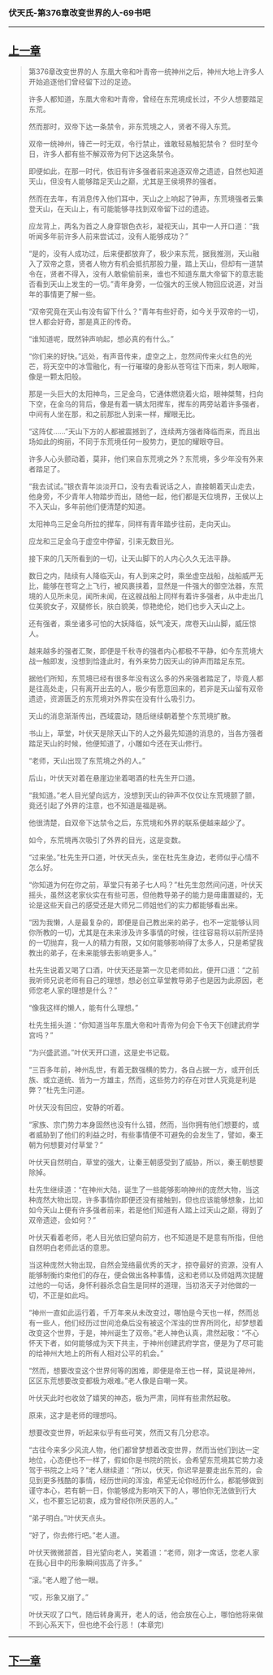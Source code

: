 ### 伏天氏-第376章改变世界的人-69书吧

--------
[上一章](./f5c78e2ddcd4853949bdbd9d966b2608.md)
--------


>
>
>
>第376章改变世界的人
>东凰大帝和叶青帝一统神州之后，神州大地上许多人开始追逐他们曾经留下过的足迹。
>
>许多人都知道，东凰大帝和叶青帝，曾经在东荒境成长过，不少人想要踏足东荒。
>
>然而那时，双帝下达一条禁令，非东荒境之人，贤者不得入东荒。
>
>双帝一统神州，锋芒一时无双，令行禁止，谁敢轻易触犯禁令？
>但时至今日，许多人都有些不解双帝为何下达这条禁令。
>
>即便如此，在那一时代，依旧有许多强者前来追逐双帝之遗迹，自然也知道天山，但没有人能够踏足天山之巅，尤其是王侯境界的强者。
>
>然而在去年，有消息传入他们耳中，天山之上响起了钟声，东荒境强者云集登天山，在天山上，有可能能够寻找到双帝留下过的遗迹。
>
>应龙背上，两名为首之人身穿银色衣衫，凝视天山，其中一人开口道：“我听闻多年前许多人前来尝试过，没有人能够成功？”
>
>“是的，没有人成功过，后来便都放弃了，极少来东荒，据我推测，天山融入了双帝之意，贤者人物方有机会抵抗那股力量，踏上天山，但却有一道禁令在，贤者不得入，没有人敢偷偷前来，谁也不知道东凰大帝留下的意志能否看到天山上发生的一切。”青年身旁，一位强大的王侯人物回应说道，对当年的事情更了解一些。
>
>“双帝究竟在天山有没有留下什么？”青年有些好奇，如今关乎双帝的一切，世人都会好奇，那是真正的传奇。
>
>“谁知道呢，既然钟声响起，想必真的有什么。”
>
>“你们来的好快。”远处，有声音传来，虚空之上，忽然间传来火红色的光芒，将天空中的冰雪融化，有一行璀璨的身影从苍穹往下而来，刺人眼眸，像是一颗太阳般。
>
>那是一头巨大的太阳神鸟，三足金乌，它通体燃烧着火焰，眼神桀骜，扫向下空，在金乌的背后，像是有着一辆太阳撵车，撵车的两旁站着许多强者，中间有人坐在那，和之前那批人到来一样，耀眼无比。
>
>“这阵仗……”天山下方的人都被震撼到了，连续两方强者降临而来，而且出场如此的绚丽，不同于东荒境任何一股势力，更加的耀眼夺目。
>
>许多人心头颤动着，莫非，他们来自东荒境之外？东荒境，多少年没有外来者踏足了。
>
>“我去试试。”银衣青年淡淡开口，没有去看说话之人，直接朝着天山走去，他身旁，不少青年人物踏步而出，随他一起，他们都是天位境界，王侯以上不入天山，多年前他们便清楚的知道。
>
>太阳神鸟三足金乌所拉的撵车，同样有青年踏步往前，走向天山。
>
>应龙和三足金乌于虚空中停留，引来无数目光。
>
>接下来的几天所看到的一切，让天山脚下的人内心久久无法平静。
>
>数日之内，陆续有人降临天山，有人到来之时，乘坐虚空战船，战船威严无比，能够在苍穹之上飞行，被风裹挟着，显然是一件强大的御空法器，东荒境的人见所未见，闻所未闻，在这艘战船上同样有着许多强者，从中走出几位美貌女子，双腿修长，肤白貌美，惊艳绝伦，她们也步入天山之上。
>
>还有强者，乘坐诸多可怕的大妖降临，妖气凌天，席卷天山山脚，威压惊人。
>
>越来越多的强者汇聚，即便是千秋寺的强者内心都极不平静，如今东荒境大战一触即发，没想到恰逢此时，有外来势力因天山的钟声而踏足东荒。
>
>据他们所知，东荒境已经有很多年没有这么多的外来强者踏足了，毕竟人都是往高处走，只有离开出去的人，极少有愿意回来的，若非是天山留有双帝遗迹，资源匮乏的东荒境对外界实在没有什么吸引力。
>
>天山的消息渐渐传出，西域震动，随后继续朝着整个东荒境扩散。
>
>书山上，草堂，叶伏天是除天山下的人之外最先知道的消息的，当各方强者踏足天山的时候，他便知道了，小雕如今还在天山修行。
>
>“老师，天山出现了东荒境之外的人。”
>
>后山，叶伏天对着在悬崖边坐着喝酒的杜先生开口道。
>
>“我知道。”老人目光望向远方，没想到天山的钟声不仅仅让东荒境颤了颤，竟还引起了外界的注意，也不知道是福是祸。
>
>他很清楚，自双帝下达禁令之后，东荒境和外界的联系便越来越少了。
>
>如今，东荒境再次吸引了外界的目光，这是变数。
>
>“过来坐。”杜先生开口道，叶伏天点头，坐在杜先生身边，老师似乎心情不怎么好。
>
>“你知道为何在你之前，草堂只有弟子七人吗？”杜先生忽然间问道，叶伏天摇头，虽然这老家伙实在有些可恶，但他教导弟子的能力是毋庸置疑的，无论是这些天自己的感受还是大师兄二师姐他们的实力都能够看出来。
>
>“因为我懒，人是最复杂的，即便是自己教出来的弟子，也不一定能够认同你所教的一切，尤其是在未来涉及许多事情的时候，往往容易将以前所坚持的一切抛弃，我一人的精力有限，又如何能够影响得了太多人，只是希望我教出的弟子，在未来能够去影响更多人。”
>
>杜先生说着又喝了口酒，叶伏天还是第一次见老师如此，便开口道：“之前我听师兄说老师有自己的理想，想必创立草堂教导弟子也是因为此原因，老师您老人家的理想是什么？”
>
>“像我这样的懒人，能有什么理想。”
>
>杜先生摇头道：“你知道当年东凰大帝和叶青帝为何会下令天下创建武府学宫吗？”
>
>“为兴盛武道。”叶伏天开口道，这是史书记载。
>
>“三百多年前，神州乱世，有着无数强横的势力，各自占据一方，或开创氏族、或立道统、皆为一方雄主，然而，这些势力的存在对世人究竟是利是弊？”杜先生问道。
>
>叶伏天没有回应，安静的听着。
>
>“家族、宗门势力本身固然也没有什么错，然而，当你拥有他们想要的，或者威胁到了他们的利益之时，有些事情便不可避免的会发生了，譬如，秦王朝为何想要对付草堂？”
>
>叶伏天自然明白，草堂的强大，让秦王朝感受到了威胁，所以，秦王朝想要除掉。
>
>杜先生继续道：“在神州大陆，诞生了一些能够影响神州的庞然大物，当这种庞然大物出现，许多事情你即便还没有接触到，但也应该能够想象，比如如今天山上便有许多强者前来，若是他们知道有人踏上过天山之巅，得到了双帝遗迹，会如何？”
>
>叶伏天看着老师，老人目光依旧望向前方，也不知道是不是意有所指，但他自然明白老师此话的意思。
>
>当这种庞然大物出现，自然会笼络最优秀的天才，掠夺最好的资源，没有人能够制衡约束他们的存在，便会做出各种事情，这和老师以及师姐两次提醒过他的一句话，身怀利器杀念自生是同样的道理，当初洛天子对他做的一切，不正是如此吗。
>
>“神州一直如此运行着，千万年来从未改变过，哪怕是今天也一样，然而总有一些人，他们经历过世间沧桑后没有被这个浑浊的世界所同化，却梦想着改变这个世界，于是，神州诞生了双帝。”老人神色认真，肃然起敬：“不心怀天下者，如何能够成为天下共主，于神州创建武府学宫，便是为了尽可能的给神州大地上的所有人相对公平的机会。”
>
>“然而，想要改变这个世界何等的困难，即便是帝王也一样，莫说是神州，区区东荒想要改变都极为艰难。”老人像是自嘲一笑。
>
>叶伏天此时也收敛了嬉笑的神态，极为严肃，同样有些肃然起敬。
>
>原来，这才是老师的理想吗。
>
>想要改变世界，听起来似乎有些可笑，然而又有几分悲凉。
>
>“古往今来多少风流人物，他们都曾梦想着改变世界，然而当他们到达一定地位，心态便也不一样了，假如你是书院的院长，会希望东荒境其它势力凌驾于书院之上吗？”老人继续道：“所以，伏天，你迟早是要走出东荒的，会见到更多残酷的事情，经历世间的浑浊，希望无论你经历什么，都能够做到谨守本心，若有朝一日，你能够成为影响天下的人，哪怕你无法做到行大义，也不要忘记初衷，成为曾经你所厌恶的人。”
>
>“弟子明白。”叶伏天点头。
>
>“好了，你去修行吧。”老人道。
>
>叶伏天微微颔首，目光望向老人，笑着道：“老师，刚才一席话，您老人家在我心目中的形象瞬间拔高了许多。”
>
>“滚。”老人瞪了他一眼。
>
>“哎，形象又崩了。”
>
>叶伏天叹了口气，随后转身离开，老人的话，他会放在心上，哪怕他将来做不到心系天下，但也绝不会行恶！
>(本章完)
>
>

--------
[下一章](./8f045a0e3ea4e007dd02da42300f360b.md)
--------
